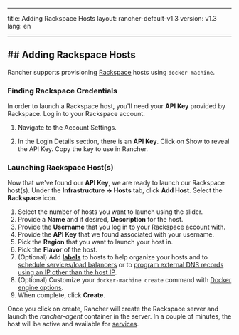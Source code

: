 * * *

title: Adding Rackspace Hosts layout: rancher-default-v1.3 version: v1.3 lang: en

* * *

## ## Adding Rackspace Hosts

Rancher supports provisioning [Rackspace](http://www.rackspace.com/) hosts using `docker machine`.

### Finding Rackspace Credentials

In order to launch a Rackspace host, you'll need your **API Key** provided by Rackspace. Log in to your Rackspace account.

  1. Navigate to the Account Settings.

  2. In the Login Details section, there is an **API Key**. Click on Show to reveal the API Key. Copy the key to use in Rancher.

### Launching Rackspace Host(s)

Now that we've found our **API Key**, we are ready to launch our Rackspace host(s). Under the **Infrastructure -> Hosts** tab, click **Add Host**. Select the **Rackspace** icon.

  1. Select the number of hosts you want to launch using the slider.
  2. Provide a **Name** and if desired, **Description** for the host.
  3. Provide the **Username** that you log in to your Rackspace account with.
  4. Provide the **API Key** that we found associated with your username.
  5. Pick the **Region** that you want to launch your host in.
  6. Pick the **Flavor** of the host.
  7. (Optional) Add **[labels]({{site.baseurl}}/rancher/{{page.version}}/{{page.lang}}/hosts/#labels)** to hosts to help organize your hosts and to [schedule services/load balancers]({{site.baseurl}}/rancher/{{page.version}}/{{page.lang}}/cattle/scheduling/) or to [program external DNS records using an IP other than the host IP]({{site.baseurl}}/rancher/{{page.version}}/{{page.lang}}/cattle/external-dns-service/#using-a-specific-ip-for-external-dns).
  8. (Optional) Customize your `docker-machine create` command with [Docker engine options](https://docs.docker.com/machine/reference/create/#specifying-configuration-options-for-the-created-docker-engine).
  9. When complete, click **Create**.

Once you click on create, Rancher will create the Rackspace server and launch the *rancher-agent* container in the server. In a couple of minutes, the host will be active and available for [services]({{site.baseurl}}/rancher/{{page.version}}/{{page.lang}}/cattle/adding-services/).